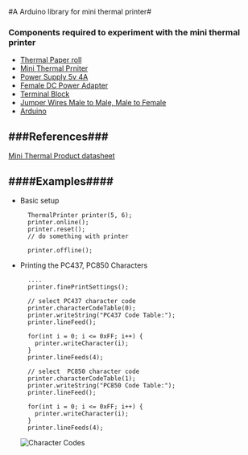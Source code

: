 #A Arduino library for mini thermal printer#


### Components required to experiment with the mini thermal printer ###
* [Thermal Paper roll](https://www.adafruit.com/products/599)
* [Mini Thermal Prniter](https://www.adafruit.com/products/597)
* [Power Supply 5v 4A](https://www.adafruit.com/products/1466)
* [Female DC Power Adapter](https://www.adafruit.com/products/368)
* [Terminal Block](https://www.adafruit.com/products/724)
* [Jumper Wires Male to Male, Male to Female](http://www.amazon.com/gp/product/B00AC4NQYG/ref=s9_dcacsd_bhz_bw_c_x_1)
* [Arduino](http://www.amazon.com/keyestudio-development-board-compatible-arduino/dp/B0168B39N4)

###References###
------------
[Mini Thermal Product datasheet](https://cdn-shop.adafruit.com/datasheets/A2-user+manual.pdf)

####Examples####
--------------
* Basic setup
   ```
     ThermalPrinter printer(5, 6);
     printer.online();
     printer.reset();
     // do something with printer

     printer.offline();
   ```

* Printing the PC437, PC850 Characters
   ```
     ....
     printer.finePrintSettings();

     // select PC437 character code
     printer.characterCodeTable(0);
     printer.writeString("PC437 Code Table:");
     printer.lineFeed();

     for(int i = 0; i <= 0xFF; i++) {
       printer.writeCharacter(i);
     }
     printer.lineFeeds(4);

     // select  PC850 character code
     printer.characterCodeTable(1);
     printer.writeString("PC850 Code Table:");
     printer.lineFeed();

     for(int i = 0; i <= 0xFF; i++) {
       printer.writeCharacter(i);
     }
     printer.lineFeeds(4);
   ```
   ![Character Codes](http://i.imgur.com/mhJOxTc.jpg)